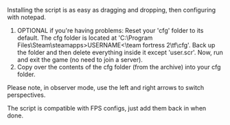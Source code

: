 Installing the script is as easy as dragging and dropping, then configuring with notepad.

  1. OPTIONAL if you're having problems: Reset your 'cfg' folder to its default. The cfg folder is located at 'C:\Program Files\Steam\steamapps\>USERNAME<\team fortress 2\tf\cfg'. Back up the folder and then delete everything inside it except 'user.scr'. Now, run and exit the game (no need to join a server).
  1. Copy over the contents of the cfg folder (from the archive) into your cfg folder.

Please note, in observer mode, use the left and right arrows to switch perspectives.

The script is compatible with FPS configs, just add them back in when done.